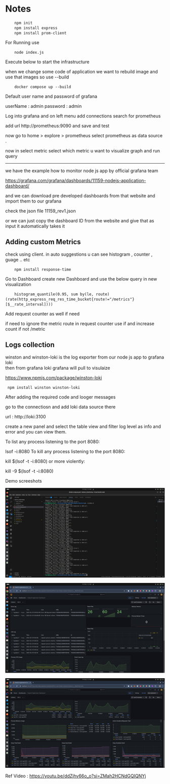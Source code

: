 # Notes


``` shell
    npm init 
    npm install express
    npm install prom-client
```

For Running use

```shell
    node index.js
```

Execute below to start the infrastructure

when we change some code of application we want to rebuild image and use that images so use --build 

```shell
    docker compose up --build
```

Default user name and password of grafana 

userName : admin
password : admin

Log into grafana and on left menu add connections 
search for prometheus

add url http://prometheus:9090 and save and test

now go to home > explore > prometheus    select prometheus as data source .

now in select metric select which metric u want to visualize graph and run query

---

we have the example how to monitor node js app by official grafana team 

https://grafana.com/grafana/dashboards/11159-nodejs-application-dashboard/

and we can download pre developed dashboards from that website and import them to our grafana

check the json file 11159_rev1.json

or we can just copy the dashboard ID from the website and give that as input it automatically takes it


## Adding custom Metrics

check using client. in auto suggestions u can see histogram , counter , guage .. etc

```shell
    npm install response-time
```

Go to Dashboard 
create new Dashboard and use the below query in new visualization

``` shell
    histogram_quantile(0.95, sum by(le, route) (rate(http_express_req_res_time_bucket{route!="/metrics"}[$__rate_interval])))
```

Add request counter as well if need 

if need to ignore the metric route in request counter use if and increase count if not /metric


## Logs collection 

 winston and winston-loki is the log exporter from our node js app to grafana loki  
 then from grafana loki  grafana will pull to visulaize

https://www.npmjs.com/package/winston-loki

```shell
 npm install winston winston-loki
```

After adding the required code and looger messages 

go to the connectiosn and add loki data source there 

url : http://loki:3100 


create a new panel and select the table view and filter log level as info and error and you can view them.


To list any process listening to the port 8080:

lsof -i:8080
To kill any process listening to the port 8080:

kill $(lsof -t -i:8080)
or more violently:

kill -9 $(lsof -t -i:8080)


Demo screeshots 

![1](./images/1.png)

![2](./images/2.png)


![3](./images/3.png)


Ref Video : https://youtu.be/ddZjhv66o_o?si=ZMah2HCNdGQIQNYj